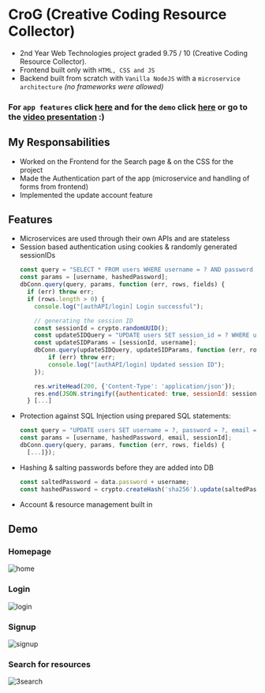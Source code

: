 # CroG (Creative Coding Resource Collector)
- 2nd Year Web Technologies project graded 9.75 / 10 (Creative Coding Resource Collector).
- Frontend built only with `HTML, CSS and JS`
- Backend built from scratch with `Vanilla NodeJS` with a `microservice architecture` _(no frameworks were allowed)_

  
### For `app features` click [here](#features) and for the `demo` click [here](#demo) or go to the [video presentation](https://youtu.be/XvJXHpOBcYQ) :)



## My Responsabilities
- Worked on the Frontend for the Search page & on the CSS for the project
- Made the Authentication part of the app (microservice and handling of forms from frontend)
- Implemented the update account feature

## Features
- Microservices are used through their own APIs and are stateless
- Session based authentication using cookies & randomly generated sessionIDs
  ```Javascript
  const query = "SELECT * FROM users WHERE username = ? AND password = ?";
  const params = [username, hashedPassword];
  dbConn.query(query, params, function (err, rows, fields) {
    if (err) throw err;
    if (rows.length > 0) {
      console.log("[authAPI/login] Login successful");

      // generating the session ID
      const sessionId = crypto.randomUUID();
      const updateSIDQuery = "UPDATE users SET session_id = ? WHERE username = ?";
      const updateSIDParams = [sessionId, username];
      dbConn.query(updateSIDQuery, updateSIDParams, function (err, rows, fields) {
          if (err) throw err;
          console.log("[authAPI/login] Updated session ID");
      });
  
      res.writeHead(200, {'Content-Type': 'application/json'});
      res.end(JSON.stringify({authenticated: true, sessionId: sessionId}));
    } [...]
  ```
- Protection against SQL Injection using prepared SQL statements:
   ```Javascript
   const query = "UPDATE users SET username = ?, password = ?, email = ? WHERE session_id = ?";
   const params = [username, hashedPassword, email, sessionId];
   dbConn.query(query, params, function (err, rows, fields) {
     [...]});
   ```
- Hashing & salting passwords before they are added into DB
  ```Javascript
  const saltedPassword = data.password + username;
  const hashedPassword = crypto.createHash('sha256').update(saltedPassword).digest('hex');
   ```
- Account & resource management built in


## Demo

### Homepage
![home](https://github.com/mateipruteanu/CroG/assets/35728927/f05d5b82-71ac-420a-ad6a-947f31619a14)

### Login
![login](https://github.com/mateipruteanu/CroG/assets/35728927/82bc74fe-8367-4c1f-800f-cc65b1a97635)

### Signup
![signup](https://github.com/mateipruteanu/CroG/assets/35728927/169e3e10-0ab2-4472-ab53-17c19afbf413)

### Search for resources
![3search](https://github.com/mateipruteanu/CroG/assets/35728927/a914124c-6823-4169-aa18-975719b17e3b)
